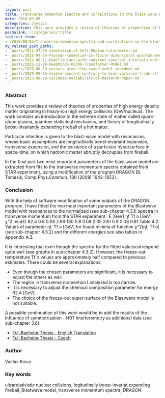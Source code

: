 ```yaml
---
layout: post
title: Transverse momentum spectra and correlations in the blast wave model with resonances
date: 2010-09-05
categories: physics
description: This work provides a review of theories of properties of high energy density matter originating in heavy-ion high energy collisions (GeV/nucleus).
permalink: /:categories/:title
redirect_from:
- /2010/09/05/Transverse-momentum-spectra-and-correlations-in-the-blast-wave-model-with-resonances.html
my_related_post_paths:
- _posts/2011-07-29-Simulation-of-Soft-Photon-Calorimeter.md
- _posts/2011-09-24-Feynman-summation-in-finite-dimensional-quantum-mechanics.md
- _posts/2012-06-11-Hamiltonians-with-constant-spectral-intervals-and-time-dependent-perturbation.md
- _posts/2021-12-29-DeepMinds-RETRO-Transformer-Model.md
- _posts/2020-06-19-openais-glow-flow-based-model-teardown.md
- _posts/2020-09-15-double-descent-contrary-to-bias-variance-trade-off.md
- _posts/2023-08-19-Validate-Reliability-of-Research-Paper.md
---
```






### Abstract
This work provides a review of theories of properties of high energy density matter originating in heavy-ion high energy collisions (GeV/nucleus). 
The work contains an introduction to the extreme state of matter called quark-gluon plasma, quantum statistical mechanics, and theory of longitudinally boost-invariantly expanding fireball of a hot matter. 

Particular intention is given to the blast-wave model with resonances, whose basic assumptions are longitudinally boost-invariant expansion, transverse expansion, and the existence of a particular hypersurface in space-time, on which hadronic matter abruptly decouples from fireball.

In the final part two most important parameters of the blast-wave model are extracted from fits to the transverse momentum spectra obtained from STAR experiment, using a modification of the program DRAGON [B. Tomasik, Comp.Phys.Commun.
180 (2009) 1642-1653].


### Conclusion

With the help of software modification of some outputs of the DRAGON program, I have fitted the two most important parameters of the Blastwave model with resonances to the normalized (see sub-chapter 4.3.1) spectra in transverse momentum from the STAR experiment :
E [GeV] ηf Tf o [GeV] χ^2 min(E)
62.4 0.8 0.08 2.66
130 0.8 0.08 2.35
200 0.9 0.08 0.81
Table 4.2: Values of parameter ηf, Tf o [GeV] for found minima of function χ^2(ηf, Tf o) (see sub-chapter 4.3.2) and for different energies see also tables in Appendix A.3.

It is interesting that even though the spectra for the fitted values ​​correspond quite well (see graphs in sub-chapter 4.3.2). However, the freeze-out temperature Tf o values are approximately half compared to previous estimates. There could be several explanations:

- Even though the chosen parameters are significant, it is necessary to adjust the others as well.
- The region in transverse momentum I analyzed is too narrow.
- It is necessary to adjust the chemical composition parameter for energy 62.4 [GeV].
- The choice of the freeze-out super-surface of the Blastwave model is not suitable. 

A possible continuation of this work would be to add the results of the influence of symmetrization - HBT interferometry as additional data (see sub-chapter 3.6).


- [Full Bachelor Thesis - English Translation](/docs/BP_Vaclav_Kosar_en.pdf)
- [Full Bachelor Thesis - Czech](https://physics.fjfi.cvut.cz/publications/ejcf/BP_Vaclav_Kosar.pdf)



### Author
Vaclav Kosar


### Key words
ultrarelativistic  nuclear  collisions,  logitudinally  boost-invariat  expanding fireball, Blastwave model, transverse momentum spectra, DRAGON


